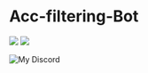 # Acc-filtering-Bot
<a href="https://hits.seeyoufarm.com"><img src="https://hits.seeyoufarm.com/api/count/incr/badge.svg?url=https%3A%2F%2Fgithub.com%2FLanyvNPC&count_bg=%2379C83D&title_bg=%23555555&icon=github.svg&icon_color=%23E7E7E7&title=hits&edge_flat=false"/></a>
<img src="https://img.shields.io/badge/Github-000000?style=flat-square&logo=github&logoColor=white"/>

![My Discord](https://discord-readme-badge.vercel.app/api?id=972486216786268181) 
